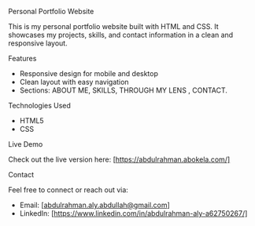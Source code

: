 Personal Portfolio Website

This is my personal portfolio website built with HTML and CSS. It showcases my projects, skills, and contact information in a clean and responsive layout.

Features

- Responsive design for mobile and desktop
- Clean layout with easy navigation
- Sections: ABOUT ME, SKILLS, THROUGH MY LENS , CONTACT.

Technologies Used

- HTML5
- CSS

Live Demo

Check out the live version here: [https://abdulrahman.abokela.com/]

Contact

Feel free to connect or reach out via:
- Email: [abdulrahman.aly.abdullah@gmail.com]
- LinkedIn: [https://www.linkedin.com/in/abdulrahman-aly-a62750267/]

